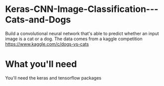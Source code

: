 # Keras-CNN-Image-Classification---Cats-and-Dogs
Build a convolutional neural network that's able to predict whether an input image is a cat or a dog. The data comes from a kaggle competition
https://www.kaggle.com/c/dogs-vs-cats

# What you'll need
You'll need the keras and tensorflow packages
